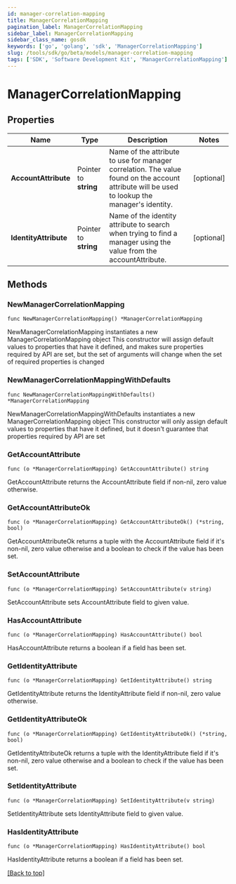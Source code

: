 ```yaml
---
id: manager-correlation-mapping
title: ManagerCorrelationMapping
pagination_label: ManagerCorrelationMapping
sidebar_label: ManagerCorrelationMapping
sidebar_class_name: gosdk
keywords: ['go', 'golang', 'sdk', 'ManagerCorrelationMapping'] 
slug: /tools/sdk/go/beta/models/manager-correlation-mapping
tags: ['SDK', 'Software Development Kit', 'ManagerCorrelationMapping']
---
```


# ManagerCorrelationMapping

## Properties

Name | Type | Description | Notes
------------ | ------------- | ------------- | -------------
**AccountAttribute** | Pointer to **string** | Name of the attribute to use for manager correlation. The value found on the account attribute will be used to lookup the manager&#39;s identity. | [optional] 
**IdentityAttribute** | Pointer to **string** | Name of the identity attribute to search when trying to find a manager using the value from the accountAttribute. | [optional] 

## Methods

### NewManagerCorrelationMapping

`func NewManagerCorrelationMapping() *ManagerCorrelationMapping`

NewManagerCorrelationMapping instantiates a new ManagerCorrelationMapping object
This constructor will assign default values to properties that have it defined,
and makes sure properties required by API are set, but the set of arguments
will change when the set of required properties is changed

### NewManagerCorrelationMappingWithDefaults

`func NewManagerCorrelationMappingWithDefaults() *ManagerCorrelationMapping`

NewManagerCorrelationMappingWithDefaults instantiates a new ManagerCorrelationMapping object
This constructor will only assign default values to properties that have it defined,
but it doesn't guarantee that properties required by API are set

### GetAccountAttribute

`func (o *ManagerCorrelationMapping) GetAccountAttribute() string`

GetAccountAttribute returns the AccountAttribute field if non-nil, zero value otherwise.

### GetAccountAttributeOk

`func (o *ManagerCorrelationMapping) GetAccountAttributeOk() (*string, bool)`

GetAccountAttributeOk returns a tuple with the AccountAttribute field if it's non-nil, zero value otherwise
and a boolean to check if the value has been set.

### SetAccountAttribute

`func (o *ManagerCorrelationMapping) SetAccountAttribute(v string)`

SetAccountAttribute sets AccountAttribute field to given value.

### HasAccountAttribute

`func (o *ManagerCorrelationMapping) HasAccountAttribute() bool`

HasAccountAttribute returns a boolean if a field has been set.

### GetIdentityAttribute

`func (o *ManagerCorrelationMapping) GetIdentityAttribute() string`

GetIdentityAttribute returns the IdentityAttribute field if non-nil, zero value otherwise.

### GetIdentityAttributeOk

`func (o *ManagerCorrelationMapping) GetIdentityAttributeOk() (*string, bool)`

GetIdentityAttributeOk returns a tuple with the IdentityAttribute field if it's non-nil, zero value otherwise
and a boolean to check if the value has been set.

### SetIdentityAttribute

`func (o *ManagerCorrelationMapping) SetIdentityAttribute(v string)`

SetIdentityAttribute sets IdentityAttribute field to given value.

### HasIdentityAttribute

`func (o *ManagerCorrelationMapping) HasIdentityAttribute() bool`

HasIdentityAttribute returns a boolean if a field has been set.


[[Back to top]](#) 


